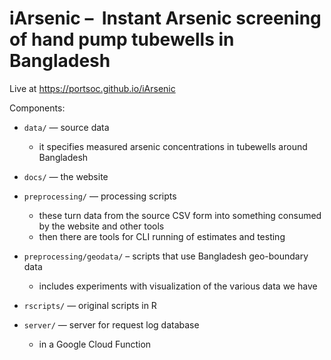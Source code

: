 # iArsenic –  Instant Arsenic screening of hand pump tubewells in Bangladesh

Live at https://portsoc.github.io/iArsenic

Components:

* `data/` — source data
  * it specifies measured arsenic concentrations in tubewells around Bangladesh

* `docs/` — the website

* `preprocessing/` — processing scripts
  * these turn data from the source CSV form into something consumed by the website and other tools
  * then there are tools for CLI running of estimates and testing

* `preprocessing/geodata/` – scripts that use Bangladesh geo-boundary data
  * includes experiments with visualization of the various data we have

* `rscripts/` — original scripts in R

* `server/` — server for request log database
  * in a Google Cloud Function
